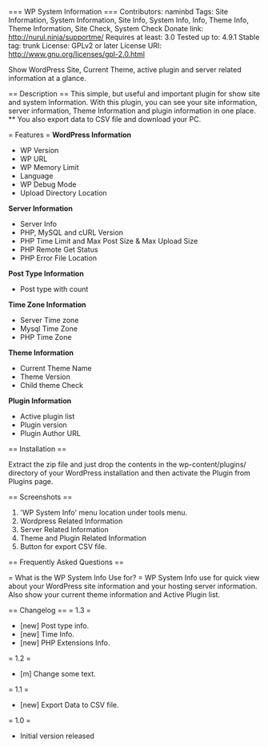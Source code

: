 === WP System Information ===
Contributors: naminbd
Tags: Site Information, System Information, Site Info, System Info, Info, Theme Info, Theme Information, Site Check, System Check 
Donate link: http://nurul.ninja/supportme/
Requires at least: 3.0
Tested up to: 4.9.1
Stable tag: trunk
License: GPLv2 or later
License URI: http://www.gnu.org/licenses/gpl-2.0.html

Show WordPress Site, Current Theme, active plugin and server related information at a glance.


== Description ==
This simple, but useful and important plugin for show site and system Information.
With this plugin, you can see your site information, server information, Theme Information and plugin information in one place.
** You also export data to CSV file and download your PC.



= Features =
 **WordPress Information**
   * WP Version
   * WP URL
   * WP Memory Limit
   * Language
   * WP Debug Mode
   * Upload Directory Location

 **Server Information**
   * Server Info
   * PHP, MySQL and cURL Version
   * PHP Time Limit and Max Post Size & Max Upload Size
   * PHP Remote Get Status
   * PHP Error File Location

 **Post Type Information**
   * Post type with count

 **Time Zone Information**
   * Server Time zone
   * Mysql Time Zone
   * PHP Time Zone

 **Theme Information**
   * Current Theme Name
   * Theme Version
   * Child theme Check

 **Plugin  Information**
   * Active plugin list 
   * Plugin version   
   * Plugin Author URL 
    
   
 
== Installation ==

Extract the zip file and just drop the contents in the wp-content/plugins/ directory of your WordPress installation and then activate the Plugin from Plugins page.


== Screenshots ==

1. 'WP System Info' menu location under tools menu.   
2. Wordpress Related Information 
3. Server Related Information  
4. Theme and Plugin Related Information 
5. Button for export CSV file. 

== Frequently Asked Questions ==

= What is the WP System Info Use for? =
WP System Info use for quick view about your  WordPress site information and your hosting server information. 
Also show your current theme information and Active Plugin list.  

== Changelog ==
= 1.3 =
 * [new] Post type info.
 * [new] Time Info.
 * [new] PHP Extensions Info.

= 1.2 =
 * [m] Change some text. 

= 1.1 =
 * [new] Export Data to CSV file. 

= 1.0 =
 * Initial version released

 